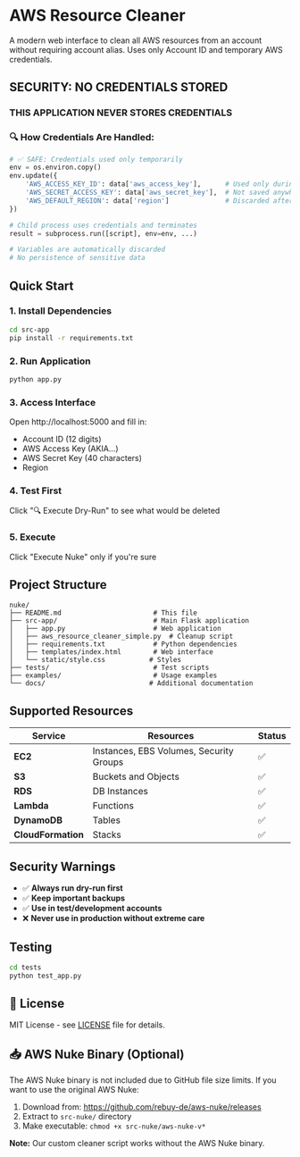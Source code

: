 # AWS Resource Cleaner

A modern web interface to clean all AWS resources from an account without requiring account alias. Uses only Account ID and temporary AWS credentials.

## **SECURITY: NO CREDENTIALS STORED**

### **THIS APPLICATION NEVER STORES CREDENTIALS**

### 🔍 **How Credentials Are Handled:**

```python
# ✅ SAFE: Credentials used only temporarily
env = os.environ.copy()
env.update({
    'AWS_ACCESS_KEY_ID': data['aws_access_key'],      # Used only during execution
    'AWS_SECRET_ACCESS_KEY': data['aws_secret_key'],  # Not saved anywhere
    'AWS_DEFAULT_REGION': data['region']              # Discarded after use
})

# Child process uses credentials and terminates
result = subprocess.run([script], env=env, ...)

# Variables are automatically discarded
# No persistence of sensitive data
```

## **Quick Start**

### 1. Install Dependencies
```bash
cd src-app
pip install -r requirements.txt
```

### 2. Run Application
```bash
python app.py
```

### 3. Access Interface
Open http://localhost:5000 and fill in:
- Account ID (12 digits)
- AWS Access Key (AKIA...)
- AWS Secret Key (40 characters)
- Region

### 4. Test First
Click "🔍 Execute Dry-Run" to see what would be deleted

### 5. Execute
Click "Execute Nuke" only if you're sure

## **Project Structure**

```
nuke/
├── README.md                       # This file
├── src-app/                        # Main Flask application
│   ├── app.py                      # Web application
│   ├── aws_resource_cleaner_simple.py  # Cleanup script
│   ├── requirements.txt            # Python dependencies
│   ├── templates/index.html        # Web interface
│   └── static/style.css           # Styles
├── tests/                          # Test scripts
├── examples/                       # Usage examples
└── docs/                          # Additional documentation
```

## **Supported Resources**

| Service | Resources | Status |
|---------|-----------|--------|
| **EC2** | Instances, EBS Volumes, Security Groups | ✅ |
| **S3** | Buckets and Objects | ✅ |
| **RDS** | DB Instances | ✅ |
| **Lambda** | Functions | ✅ |
| **DynamoDB** | Tables | ✅ |
| **CloudFormation** | Stacks | ✅ |

## **Security Warnings**

- ✅ **Always run dry-run first**
- ✅ **Keep important backups**
- ✅ **Use in test/development accounts**
- ❌ **Never use in production without extreme care**

## **Testing**

```bash
cd tests
python test_app.py
```

## 📄 **License**

MIT License - see [LICENSE](LICENSE) file for details.

## 📥 **AWS Nuke Binary (Optional)**

The AWS Nuke binary is not included due to GitHub file size limits. If you want to use the original AWS Nuke:

1. Download from: https://github.com/rebuy-de/aws-nuke/releases
2. Extract to `src-nuke/` directory
3. Make executable: `chmod +x src-nuke/aws-nuke-v*`

**Note:** Our custom cleaner script works without the AWS Nuke binary.
